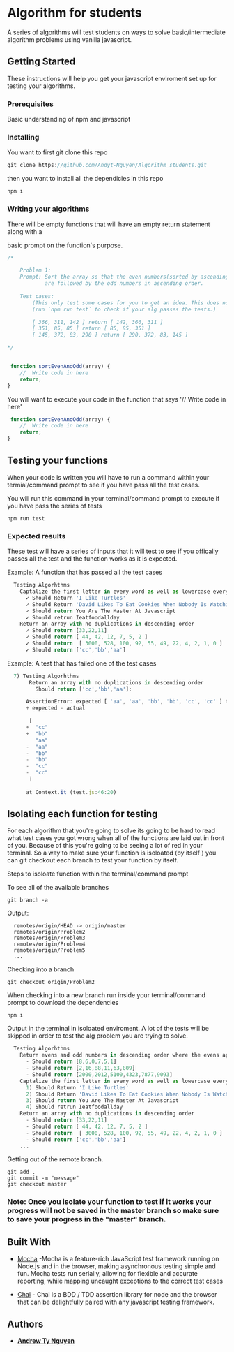 # Algorithm for students

A series of algorithms will test students on ways to solve basic/intermediate algorithm problems
using vanilla javascript.

## Getting Started

These instructions will help you get your javascript enviroment set up for testing
your algorithms.

### Prerequisites

Basic understanding of npm and javascript

### Installing

You want to first git clone this repo

```javascript
git clone https://github.com/Andyt-Nguyen/Algorithm_students.git
```

then you want to install all the dependicies in this repo

```
npm i
```

### Writing your algorithms

There will be empty functions that will have an empty return statement along with a 

basic prompt on the function's purpose.

```javascript
/* 

    Problem 1:
    Prompt: Sort the array so that the even numbers(sorted by ascending order)
            are followed by the odd numbers in ascending order.
        
    Test cases: 
        (This only test some cases for you to get an idea. This does not reflect if your algo works for all test cases)
        (run `npm run test` to check if your alg passes the tests.)

        [ 366, 311, 142 ] return [ 142, 366, 311 ]
        [ 351, 85, 85 ] return [ 85, 85, 351 ]
        [ 145, 372, 83, 290 ] return [ 290, 372, 83, 145 ]

*/


 function sortEvenAndOdd(array) {
    //  Write code in here
    return;
} 
```

You will want to execute your code in the function that says '// Write code in here'

```javascript
 function sortEvenAndOdd(array) {
    //  Write code in here
    return;
} 
```

## Testing your functions

When your code is written you will have to run a command within your termial/command prompt to see if you
have pass all the test cases.

You will run this command in your terminal/command prompt to execute if you have pass the series of tests

```
npm run test
```

### Expected results

These test will have a series of inputs that it will test to see if you offically
passes all the test and the function works as it is expected.

Example: A function that has passed all the test cases
```javascript
  Testing Algorhthms
    Captalize the first letter in every word as well as lowercase every word
      ✓ Should Return 'I Like Turtles'
      ✓ Should Return 'David Likes To Eat Cookies When Nobody Is Watching'
      ✓ Should return You Are The Master At Javascript
      ✓ Should retrun Ieatfoodallday
    Return an array with no duplications in descending order
      ✓ Should return [33,22,11]
      ✓ Should return [ 44, 42, 12, 7, 5, 2 ]
      ✓ Should return  [ 3000, 528, 100, 92, 55, 49, 22, 4, 2, 1, 0 ]
      ✓ Should return ['cc','bb','aa']
```

Example: A test that has failed one of the test cases
```javascript
  7) Testing Algorhthms
       Return an array with no duplications in descending order
         Should return ['cc','bb','aa']:

      AssertionError: expected [ 'aa', 'aa', 'bb', 'bb', 'cc', 'cc' ] to have the same members as [ 'cc', 'bb', 'aa' ]
      + expected - actual

       [
      +  "cc"
      +  "bb"
         "aa"
      -  "aa"
      -  "bb"
      -  "bb"
      -  "cc"
      -  "cc"
       ]
      
      at Context.it (test.js:46:20)
```

## Isolating each function for testing
For each algorithm that you're going to solve its going to be hard to read what test cases you got wrong when all of the functions are laid out in front of you. Because of this you're going to be seeing a lot of red in your terminal. So a way to make sure your function is isoloated (by itself ) you can git checkout each branch to test your function by itself.

Steps to isoloate function within the terminal/command prompt

To see all of the available branches
```
git branch -a
```
Output:
```
  remotes/origin/HEAD -> origin/master
  remotes/origin/Problem2
  remotes/origin/Problem3
  remotes/origin/Problem4
  remotes/origin/Problem5
  ...
```

Checking into a branch
```
git checkout origin/Problem2
```

When checking into a new branch run inside your terminal/command prompt to download the dependencies
```
npm i
```

Output in the terminal in isoloated enviroment. A lot of the tests will be skipped in order to test the alg problem you are trying to solve.
```javascript
  Testing Algorhthms
    Return evens and odd numbers in descending order where the evens appear first in the array
      - Should return [8,6,0,7,5,1]
      - Should return [2,16,88,11,63,809]
      - Should return [2000,2012,5100,4323,7877,9093]
    Captalize the first letter in every word as well as lowercase every word
      1) Should Return 'I Like Turtles'
      2) Should Return 'David Likes To Eat Cookies When Nobody Is Watching'
      3) Should return You Are The Master At Javascript
      4) Should retrun Ieatfoodallday
    Return an array with no duplications in descending order
      - Should return [33,22,11]
      - Should return [ 44, 42, 12, 7, 5, 2 ]
      - Should return  [ 3000, 528, 100, 92, 55, 49, 22, 4, 2, 1, 0 ]
      - Should return ['cc','bb','aa']
    ...
```

Getting out of the remote branch. 
```
git add .
git commit -m "message"
git checkout master
```

### Note: Once you isolate your function to test if it works your progress will not be saved in the master branch so make sure to save your progress in the "master" branch.


## Built With

* [Mocha](https://mochajs.org/) -Mocha is a feature-rich JavaScript test framework running on Node.js and in the browser, making asynchronous testing simple and fun. Mocha tests run serially, allowing for flexible and accurate reporting, while mapping uncaught exceptions to the correct test cases 

* [Chai](https://maven.apache.org/) - Chai is a BDD / TDD assertion library for node and the browser that can be delightfully paired with any javascript testing framework.

## Authors

* **[Andrew Ty Nguyen](https://github.com/Andyt-Nguyen)**



